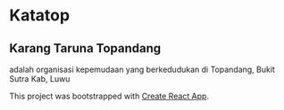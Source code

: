 # Katatop
## Karang Taruna Topandang
adalah organisasi kepemudaan yang berkedudukan di Topandang, Bukit Sutra Kab, Luwu

This project was bootstrapped with [Create React App](https://github.com/facebook/create-react-app).
